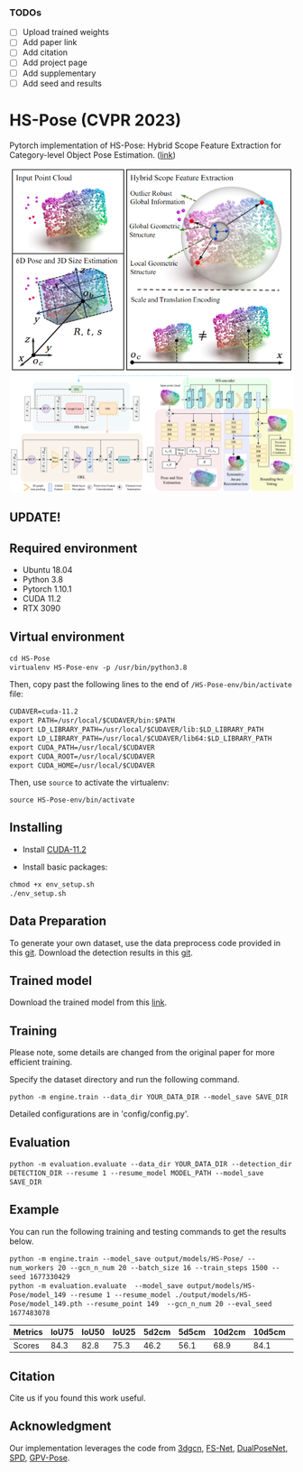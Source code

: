 ### TODOs
- [ ] Upload trained weights
- [ ] Add paper link
- [ ] Add citation
- [ ] Add project page
- [ ] Add supplementary
- [ ] Add seed and results

# HS-Pose (CVPR 2023)
Pytorch implementation of HS-Pose: Hybrid Scope Feature Extraction for Category-level Object Pose Estimation.
([link]())


![teaser](pic/teaser.png)
![pipeline](pic/pipeline.png)

## UPDATE!


## Required environment
- Ubuntu 18.04
- Python 3.8 
- Pytorch 1.10.1
- CUDA 11.2
- RTX 3090
 

## Virtual environment
```shell
cd HS-Pose
virtualenv HS-Pose-env -p /usr/bin/python3.8
```
Then, copy past the following lines to the end of `/HS-Pose-env/bin/activate` file:
```shell
CUDAVER=cuda-11.2
export PATH=/usr/local/$CUDAVER/bin:$PATH
export LD_LIBRARY_PATH=/usr/local/$CUDAVER/lib:$LD_LIBRARY_PATH
export LD_LIBRARY_PATH=/usr/local/$CUDAVER/lib64:$LD_LIBRARY_PATH
export CUDA_PATH=/usr/local/$CUDAVER
export CUDA_ROOT=/usr/local/$CUDAVER
export CUDA_HOME=/usr/local/$CUDAVER
```
Then, use `source` to activate the virtualenv:
```shell
source HS-Pose-env/bin/activate
```


## Installing
- Install [CUDA-11.2](https://developer.nvidia.com/cuda-11.2.0-download-archive?target_os=Linux&target_arch=x86_64&target_distro=Ubuntu&target_version=2004&target_type=deblocal) 

- Install basic packages:
```shell
chmod +x env_setup.sh
./env_setup.sh
```
<!-- - Install [Detectron2](https://github.com/facebookresearch/detectron2). -->

## Data Preparation
To generate your own dataset, use the data preprocess code provided in this [git](https://github.com/mentian/object-deformnet/blob/master/preprocess/pose_data.py).
Download the detection results in this [git](https://github.com/Gorilla-Lab-SCUT/DualPoseNet).


## Trained model
Download the trained model from this [link]().

## Training
Please note, some details are changed from the original paper for more efficient training. 

Specify the dataset directory and run the following command.
```shell
python -m engine.train --data_dir YOUR_DATA_DIR --model_save SAVE_DIR
```

Detailed configurations are in 'config/config.py'.



## Evaluation
```shell
python -m evaluation.evaluate --data_dir YOUR_DATA_DIR --detection_dir DETECTION_DIR --resume 1 --resume_model MODEL_PATH --model_save SAVE_DIR
```

## Example
You can run the following training and testing commands to get the results below.
```shell
python -m engine.train --model_save output/models/HS-Pose/ --num_workers 20 --gcn_n_num 20 --batch_size 16 --train_steps 1500 --seed 1677330429
python -m evaluation.evaluate  --model_save output/models/HS-Pose/model_149 --resume 1 --resume_model ./output/models/HS-Pose/model_149.pth --resume_point 149  --gcn_n_num 20 --eval_seed 1677483078
```
|Metrics| IoU75 | IoU50 | IoU25 | 5d2cm | 5d5cm | 10d2cm| 10d5cm| 10d10cm|  5d   | 2cm   |
|:------|:------|:------|:------|:------|:------|:------|:------|:-------|:------|:------|
|Scores | 84.3  | 82.8  | 75.3  |  46.2 |  56.1 | 68.9  | 84.1  | 85.2   | 59.1  | 77.8  |




## Citation
Cite us if you found this work useful.

## Acknowledgment
Our implementation leverages the code from [3dgcn](https://github.com/j1a0m0e4sNTU/3dgcn), [FS-Net](https://github.com/DC1991/FS_Net),
[DualPoseNet](https://github.com/Gorilla-Lab-SCUT/DualPoseNet), [SPD](https://github.com/mentian/object-deformnet), [GPV-Pose](https://github.com/lolrudy/GPV_Pose).